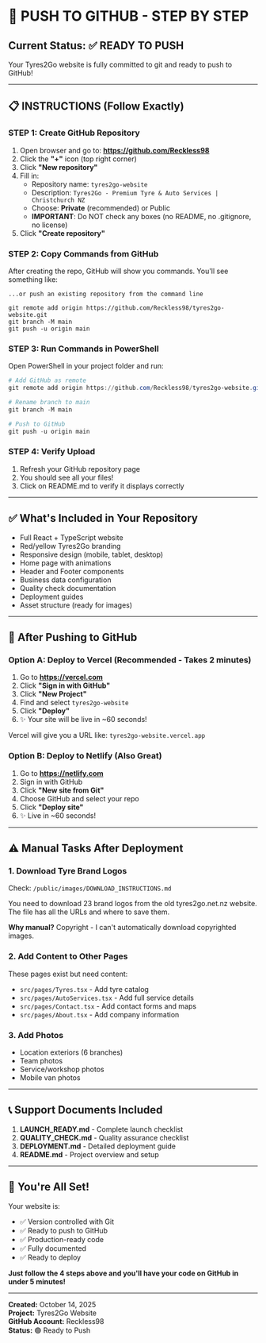 # 🚀 PUSH TO GITHUB - STEP BY STEP

## Current Status: ✅ READY TO PUSH

Your Tyres2Go website is fully committed to git and ready to push to GitHub!

---

## 📋 INSTRUCTIONS (Follow Exactly)

### STEP 1: Create GitHub Repository

1. Open browser and go to: **https://github.com/Reckless98**
2. Click the **"+"** icon (top right corner)
3. Click **"New repository"**
4. Fill in:
   - Repository name: `tyres2go-website`
   - Description: `Tyres2Go - Premium Tyre & Auto Services | Christchurch NZ`
   - Choose: **Private** (recommended) or Public
   - **IMPORTANT**: Do NOT check any boxes (no README, no .gitignore, no license)
5. Click **"Create repository"**

### STEP 2: Copy Commands from GitHub

After creating the repo, GitHub will show you commands. You'll see something like:

```
...or push an existing repository from the command line

git remote add origin https://github.com/Reckless98/tyres2go-website.git
git branch -M main
git push -u origin main
```

### STEP 3: Run Commands in PowerShell

Open PowerShell in your project folder and run:

```powershell
# Add GitHub as remote
git remote add origin https://github.com/Reckless98/tyres2go-website.git

# Rename branch to main
git branch -M main

# Push to GitHub
git push -u origin main
```

### STEP 4: Verify Upload

1. Refresh your GitHub repository page
2. You should see all your files!
3. Click on README.md to verify it displays correctly

---

## ✅ What's Included in Your Repository

- Full React + TypeScript website
- Red/yellow Tyres2Go branding
- Responsive design (mobile, tablet, desktop)
- Home page with animations
- Header and Footer components
- Business data configuration
- Quality check documentation
- Deployment guides
- Asset structure (ready for images)

---

## 🎯 After Pushing to GitHub

### Option A: Deploy to Vercel (Recommended - Takes 2 minutes)

1. Go to **https://vercel.com**
2. Click **"Sign in with GitHub"**
3. Click **"New Project"**
4. Find and select `tyres2go-website`
5. Click **"Deploy"**
6. ✨ Your site will be live in ~60 seconds!

Vercel will give you a URL like: `tyres2go-website.vercel.app`

### Option B: Deploy to Netlify (Also Great)

1. Go to **https://netlify.com**
2. Sign in with GitHub
3. Click **"New site from Git"**
4. Choose GitHub and select your repo
5. Click **"Deploy site"**
6. ✨ Live in ~60 seconds!

---

## ⚠️ Manual Tasks After Deployment

### 1. Download Tyre Brand Logos

Check: `/public/images/DOWNLOAD_INSTRUCTIONS.md`

You need to download 23 brand logos from the old tyres2go.net.nz website. The file has all the URLs and where to save them.

**Why manual?** Copyright - I can't automatically download copyrighted images.

### 2. Add Content to Other Pages

These pages exist but need content:
- `src/pages/Tyres.tsx` - Add tyre catalog
- `src/pages/AutoServices.tsx` - Add full service details  
- `src/pages/Contact.tsx` - Add contact forms and maps
- `src/pages/About.tsx` - Add company information

### 3. Add Photos

- Location exteriors (6 branches)
- Team photos
- Service/workshop photos
- Mobile van photos

---

## 📞 Support Documents Included

1. **LAUNCH_READY.md** - Complete launch checklist
2. **QUALITY_CHECK.md** - Quality assurance checklist
3. **DEPLOYMENT.md** - Detailed deployment guide
4. **README.md** - Project overview and setup

---

## 🎉 You're All Set!

Your website is:
- ✅ Version controlled with Git
- ✅ Ready to push to GitHub
- ✅ Production-ready code
- ✅ Fully documented
- ✅ Ready to deploy

**Just follow the 4 steps above and you'll have your code on GitHub in under 5 minutes!**

---

**Created:** October 14, 2025  
**Project:** Tyres2Go Website  
**GitHub Account:** Reckless98  
**Status:** 🟢 Ready to Push
